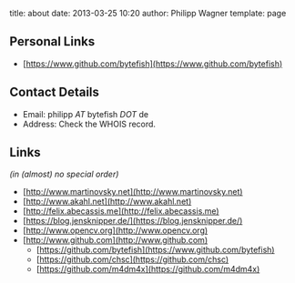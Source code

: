 title: about
date: 2013-03-25 10:20
author: Philipp Wagner
template: page

## Personal Links ##

* [https://www.github.com/bytefish](https://www.github.com/bytefish)

## Contact Details ##

* Email: philipp *AT* bytefish *DOT* de
* Address: Check the WHOIS record.

## Links ##

*(in (almost) no special order)*

* [http://www.martinovsky.net](http://www.martinovsky.net)
* [http://www.akahl.net](http://www.akahl.net)
* [http://felix.abecassis.me](http://felix.abecassis.me)
* [https://blog.jensknipper.de/](https://blog.jensknipper.de/)
* [http://www.opencv.org](http://www.opencv.org)
* [http://www.github.com](http://www.github.com)
    * [https://github.com/bytefish](https://www.github.com/bytefish)
    * [https://github.com/chsc](https://github.com/chsc)
    * [https://github.com/m4dm4x](https://github.com/m4dm4x)